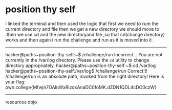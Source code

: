 # position thy self 
i linked the terminal and then used the logic that first we need to rum the current directory and file then we get a new directory we should move to .then we use cd and the new directoryand file 
,so that cd(change directory) works and then again i run the challenge and run as it is moved into it .

***

hacker@paths~position-thy-self:~$ /challenge/run
Incorrect...
You are not currently in the /var/log directory.
Please use the `cd` utility to change directory appropriately.
hacker@paths~position-thy-self:~$ cd /var/log
hacker@paths~position-thy-self:/var/log$ /challenge/run
Correct!!!
/challenge/run is an absolute path, invoked from the right directory!
Here is your flag:
pwn.college{Mfwjn7OAInWxRlzdxAnaDC0foMK.dZDN1QDL4cDO0czW}

***
resources 
dojo
